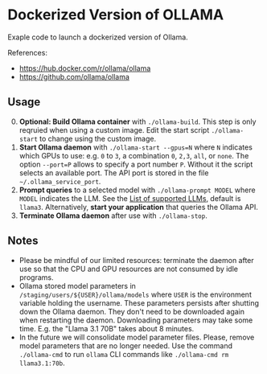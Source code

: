 # Dockerized Version of OLLAMA

Exaple code to launch a dockerized version of Ollama.

References: 
- https://hub.docker.com/r/ollama/ollama
- https://github.com/ollama/ollama 

## Usage
0. **Optional: Build Ollama container** with `./ollama-build`. This step is only reqruied when using a custom image. Edit the start script `./ollama-start` to change using the custom image.
1. **Start Ollama daemon** with `./ollama-start --gpus=N` where `N` indicates which GPUs to use: e.g. `0` to `3`, a combination `0`, `2,3`, `all`, or `none`. The option `--port=P` allows to specify a port number `P`. Without it the script selects an available port. The API port is stored in the file `~/.ollama_service_port`.
2. **Prompt queries** to a selected model with `./ollama-prompt MODEL` where `MODEL` indicates the LLM. See the [List of supported LLMs](https://github.com/ollama/ollama?tab=readme-ov-file#model-library), default is `llama3`. Alternatively, **start your application** that queries the Ollama API. 
3. **Terminate Ollama daemon** after use with `./ollama-stop`. 


## Notes
- Please be mindful of our limited resources: terminate the daemon after use so that the CPU and GPU resources are not consumed by idle programs. 
- Ollama stored model parameters in `/staging/users/${USER}/ollama/models` where `USER` is the environment variable holding the username. These parameters persists after shutting down the Ollama daemon. They don't need to be downloaded again when restarting the daemon. Downloading parameters may take some time. E.g. the "Llama 3.1 70B" takes about 8 minutes. 
- In the future we will consolidate model parameter files. Please, remove model parameters that are no longer needed. Use the command `./ollama-cmd` to run `ollama` CLI commands like `./ollama-cmd rm llama3.1:70b`.
   
